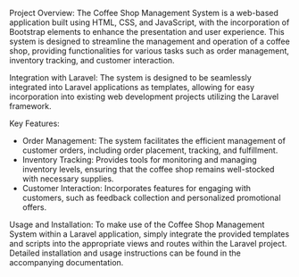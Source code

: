 Project Overview:
The Coffee Shop Management System is a web-based application built using HTML, CSS, and JavaScript, with the incorporation of Bootstrap elements to enhance the presentation and user experience. This system is designed to streamline the management and operation of a coffee shop, providing functionalities for various tasks such as order management, inventory tracking, and customer interaction.

Integration with Laravel:
The system is designed to be seamlessly integrated into Laravel applications as templates, allowing for easy incorporation into existing web development projects utilizing the Laravel framework.

Key Features:
- Order Management: The system facilitates the efficient management of customer orders, including order placement, tracking, and fulfillment.
- Inventory Tracking: Provides tools for monitoring and managing inventory levels, ensuring that the coffee shop remains well-stocked with necessary supplies.
- Customer Interaction: Incorporates features for engaging with customers, such as feedback collection and personalized promotional offers.

Usage and Installation:
To make use of the Coffee Shop Management System within a Laravel application, simply integrate the provided templates and scripts into the appropriate views and routes within the Laravel project. Detailed installation and usage instructions can be found in the accompanying documentation.
